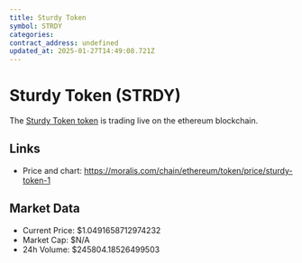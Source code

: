 ```yaml
---
title: Sturdy Token
symbol: STRDY
categories: 
contract_address: undefined
updated_at: 2025-01-27T14:49:08.721Z
---
```


# Sturdy Token (STRDY)
The [Sturdy Token token](https://moralis.com/chain/ethereum/token/price/sturdy-token-1) is trading live on the ethereum blockchain.

## Links
- Price and chart: https://moralis.com/chain/ethereum/token/price/sturdy-token-1

## Market Data
- Current Price: $1.0491658712974232
- Market Cap: $N/A
- 24h Volume: $245804.18526499503
